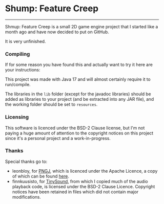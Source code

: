 # Shump: Feature Creep

---

Shmup: Feature Creep is a small 2D game engine project that I started like a month ago and have now decided to put on GitHub.

It is very unfinished.

### Compiling

If for some reason you have found this and actually want to try it here are your instructions:

This project was made with Java 17 and will almost certainly require it to run/compile.

The libraries in the `lib` folder (except for the javadoc libraries) should be added as libraries to your project (and be extracted into any JAR file), and the working folder should be set to `resources`.

### Licensing

This software is licenced under the BSD-2 Clause license, but I'm not paying a huge amount of attention to the copyright notices on this project since it's a personal project and a work-in-progress.

### Thanks

Special thanks go to:
* leonbloy, for [PNGJ](https://github.com/leonbloy/pngj),
which is licenced under the Apache Licence, a copy of which can be found [here](https://www.apache.org/licenses/LICENSE-2.0.txt).
* finnkuusisto, for [TinySound](https://github.com/finnkuusisto/TinySound), from which I copied much of the audio playback code, is licensed under the BSD-2 Clause Licence. Copyright notices have been retained in files which did not contain major modifications.
